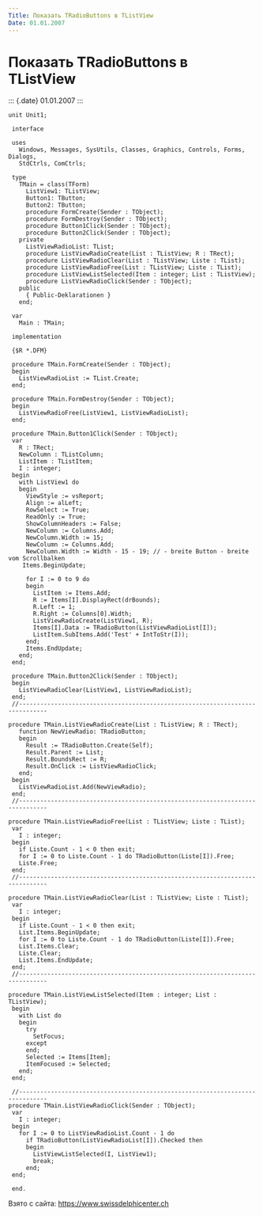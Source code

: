 ```yaml
---
Title: Показать TRadioButtons в TListView
Date: 01.01.2007
---
```



Показать TRadioButtons в TListView
==================================

::: {.date}
01.01.2007
:::

    unit Unit1;
     
     interface
     
     uses
       Windows, Messages, SysUtils, Classes, Graphics, Controls, Forms, Dialogs,
       StdCtrls, ComCtrls;
     
     type
       TMain = class(TForm)
         ListView1: TListView;
         Button1: TButton;
         Button2: TButton;
         procedure FormCreate(Sender : TObject);
         procedure FormDestroy(Sender : TObject);
         procedure Button1Click(Sender : TObject);
         procedure Button2Click(Sender : TObject);
       private
         ListViewRadioList: TList;
         procedure ListViewRadioCreate(List : TListView; R : TRect);
         procedure ListViewRadioClear(List : TListView; Liste : TList);
         procedure ListViewRadioFree(List : TListView; Liste : TList);
         procedure ListViewListSelected(Item : integer; List : TListView);
         procedure ListViewRadioClick(Sender : TObject);
       public
         { Public-Deklarationen }
       end;
     
     var
       Main : TMain;
     
     implementation
     
     {$R *.DFM}
     
     procedure TMain.FormCreate(Sender : TObject);
     begin
       ListViewRadioList := TList.Create;
     end;
     
     procedure TMain.FormDestroy(Sender : TObject);
     begin
       ListViewRadioFree(ListView1, ListViewRadioList);
     end;
     
     procedure TMain.Button1Click(Sender : TObject);
     var
       R : TRect;
       NewColumn : TListColumn;
       ListItem : TListItem;
       I : integer;
     begin
       with ListView1 do
       begin
         ViewStyle := vsReport;
         Align := alLeft;
         RowSelect := True;
         ReadOnly := True;
         ShowColumnHeaders := False;
         NewColumn := Columns.Add;
         NewColumn.Width := 15;
         NewColumn := Columns.Add;
         NewColumn.Width := Width - 15 - 19; // - breite Button - breite vom Scrollbalken 
        Items.BeginUpdate;
     
         for I := 0 to 9 do
         begin
           ListItem := Items.Add;
           R := Items[I].DisplayRect(drBounds);
           R.Left := 1;
           R.Right := Columns[0].Width;
           ListViewRadioCreate(ListView1, R);
           Items[I].Data := TRadioButton(ListViewRadioList[I]);
           ListItem.SubItems.Add('Test' + IntToStr(I));
         end;
         Items.EndUpdate;
       end;
     end;
     
     procedure TMain.Button2Click(Sender : TObject);
     begin
       ListViewRadioClear(ListView1, ListViewRadioList);
     end;
     //------------------------------------------------------------------------------ 
     
    procedure TMain.ListViewRadioCreate(List : TListView; R : TRect);
       function NewViewRadio: TRadioButton;
       begin
         Result := TRadioButton.Create(Self);
         Result.Parent := List;
         Result.BoundsRect := R;
         Result.OnClick := ListViewRadioClick;
       end;
     begin
       ListViewRadioList.Add(NewViewRadio);
     end;
     //------------------------------------------------------------------------------ 
     
    procedure TMain.ListViewRadioFree(List : TListView; Liste : TList);
     var
       I : integer;
     begin
       if Liste.Count - 1 < 0 then exit;
       for I := 0 to Liste.Count - 1 do TRadioButton(Liste[I]).Free;
       Liste.Free;
     end;
     //------------------------------------------------------------------------------ 
     
    procedure TMain.ListViewRadioClear(List : TListView; Liste : TList);
     var
       I : integer;
     begin
       if Liste.Count - 1 < 0 then exit;
       List.Items.BeginUpdate;
       for I := 0 to Liste.Count - 1 do TRadioButton(Liste[I]).Free;
       List.Items.Clear;
       Liste.Clear;
       List.Items.EndUpdate;
     end;
     //------------------------------------------------------------------------------ 
     
    procedure TMain.ListViewListSelected(Item : integer; List : TListView);
     begin
       with List do
       begin
         try
           SetFocus;
         except
         end;
         Selected := Items[Item];
         ItemFocused := Selected;
       end;
     end;
     
     //------------------------------------------------------------------------------ 
    procedure TMain.ListViewRadioClick(Sender : TObject);
     var
       I : integer;
     begin
       for I := 0 to ListViewRadioList.Count - 1 do
         if TRadioButton(ListViewRadioList[I]).Checked then
         begin
           ListViewListSelected(I, ListView1);
           break;
         end;
     end;
     
     end.

Взято с сайта: <https://www.swissdelphicenter.ch>
